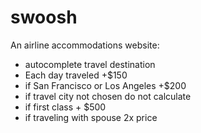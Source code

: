 # swoosh

An airline accommodations website:
   - autocomplete travel destination
   - Each day traveled +$150
   - if San Francisco or Los Angeles +$200
   - if travel city not chosen do not calculate
   - if first class + $500
   - if traveling with spouse 2x price
